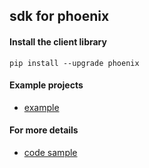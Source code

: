 ## sdk for phoenix


#### Install the client library
```shell
pip install --upgrade phoenix
```
#### Example projects
* [example](https://github.com/ultraman-king/phoenix)

#### For more details
* [code sample](https://www.yuque.com/stronger-umktc/phoenix)
